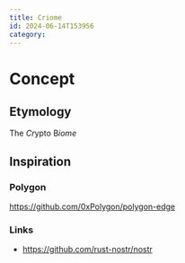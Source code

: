 ```yaml
---
title: Criome
id: 2024-06-14T153956
category: 
---
```


# Concept
## Etymology
The *Cr*ypto B*iome*

## Inspiration
### Polygon
https://github.com/0xPolygon/polygon-edge

### Links
- https://github.com/rust-nostr/nostr

